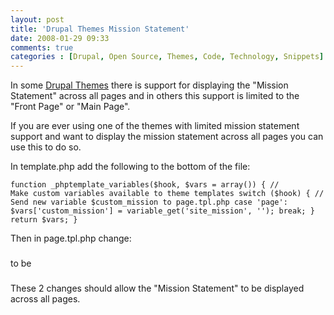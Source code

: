 ```yaml
---
layout: post
title: 'Drupal Themes Mission Statement'
date: 2008-01-29 09:33
comments: true
categories : [Drupal, Open Source, Themes, Code, Technology, Snippets]
---  
```


In some <a href="http://drupal.org/project/Themes">Drupal Themes</a> there is support for displaying the "Mission Statement" across all pages and in others this support is limited to the "Front Page" or "Main Page". 

If you are ever using one of the themes with limited mission statement support and want to display the mission statement across all pages you can use this to do so. 

In template.php add the following to the bottom of the file:

<code>function _phptemplate_variables($hook, $vars = array()) {
  // Make custom variables available to theme templates
  switch ($hook) {
    // Send new variable $custom_mission to page.tpl.php
    case 'page':
      $vars['custom_mission'] = variable_get('site_mission', '');
      break;
  }
  return $vars;
}
</code>

Then in page.tpl.php change:

<code><?php if ($mission) { ?><h3 id="mission"><?php print $mission ?></h3><?php } ?></code>
to be

<code><?php if ($custom_mission) { ?><h3 id="mission"><?php print $custom_mission ?></h3><?php } ?></code>


These 2 changes should allow the "Mission Statement" to be displayed across all pages.

